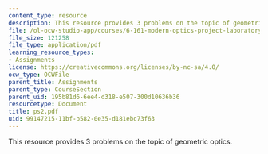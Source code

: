 ```yaml
---
content_type: resource
description: This resource provides 3 problems on the topic of geometric optics.
file: /ol-ocw-studio-app/courses/6-161-modern-optics-project-laboratory-fall-2005/9914721511bfb5820e35d181ebc73f63_ps2.pdf
file_size: 121258
file_type: application/pdf
learning_resource_types:
- Assignments
license: https://creativecommons.org/licenses/by-nc-sa/4.0/
ocw_type: OCWFile
parent_title: Assignments
parent_type: CourseSection
parent_uid: 195b81d6-6ee4-d318-e507-300d10636b36
resourcetype: Document
title: ps2.pdf
uid: 99147215-11bf-b582-0e35-d181ebc73f63
---
```

This resource provides 3 problems on the topic of geometric optics.